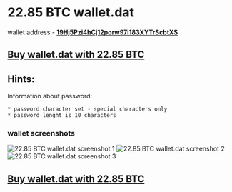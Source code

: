 # 22.85 BTC wallet.dat

wallet address - **[19Hj5Pzi4hCj12porw97i183XYTrScbtXS](https://www.blockchain.com/btc/address/19Hj5Pzi4hCj12porw97i183XYTrScbtXS)**

## [Buy wallet.dat with 22.85 BTC](https://satoshidisk.com/pay/CBJaYL)

## Hints:

Information about password: 
```
* password character set - special characters only
* password lenght is 10 characters
```


### wallet screenshots
![22.85 BTC wallet.dat screenshot 1](https://i.imgur.com/bE09w5P.png)
![22.85 BTC wallet.dat screenshot 2](https://i.imgur.com/f4ejzGq.png)
![22.85 BTC wallet.dat screenshot 3](https://i.imgur.com/10oCaTc.png)

## [Buy wallet.dat with 22.85 BTC](https://satoshidisk.com/pay/CBJaYL)
